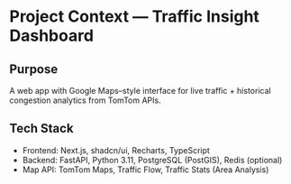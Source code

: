 # Project Context — Traffic Insight Dashboard

## Purpose

A web app with Google Maps–style interface for live traffic + historical congestion analytics from TomTom APIs.

## Tech Stack

- Frontend: Next.js, shadcn/ui, Recharts, TypeScript
- Backend: FastAPI, Python 3.11, PostgreSQL (PostGIS), Redis (optional)
- Map API: TomTom Maps, Traffic Flow, Traffic Stats (Area Analysis)
